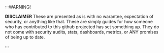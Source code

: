 :::WARNING!

**DISCLAIMER** These are presented as is with no warantee, expectation of security, or anything like that.  These are simply guides for how someone who has contributed to this github projected has set something up.  They do not come with security audits, stats, dashboards, metrics, or ANY promises of being up to date.

:::